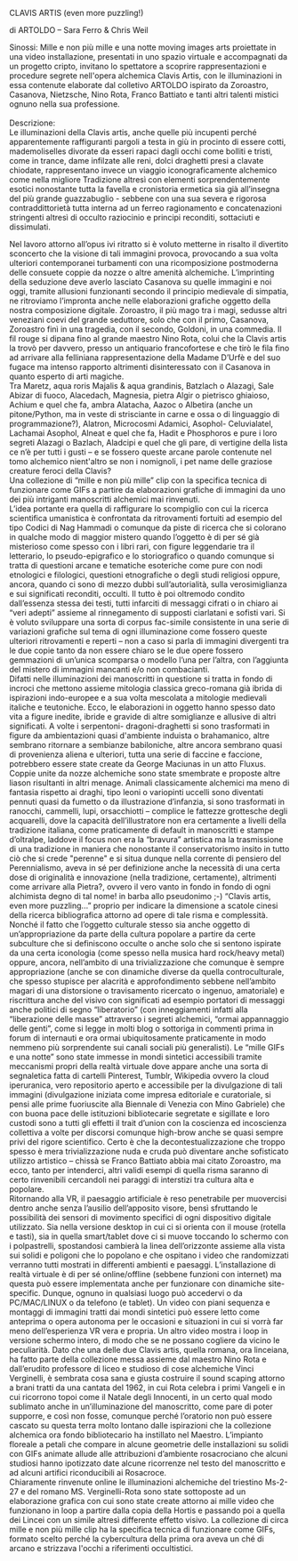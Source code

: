 CLAVIS ARTIS (even more puzzling!)

di ARTOLDO – Sara Ferro & Chris Weil

Sinossi: Mille e non più mille e una notte moving images arts proiettate in una video installazione, presentati in uno spazio virtuale e accompagnati da un
progetto cripto, invitano lo spettatore a scoprire rappresentazioni e procedure segrete nell'opera alchemica Clavis Artis, con le illuminazioni in essa contenute
elaborate dal colletivo ARTOLDO ispirato da Zoroastro, Casanova, Nietzsche, Nino Rota, Franco Battiato e tanti altri talenti mistici ognuno nella sua professione.
<br><br>
Descrizione:<br>
Le illuminazioni della Clavis artis, anche quelle più incupenti perché apparentemente raffiguranti pargoli a testa in giù in procinto di essere cotti,
mademoliselles divorate da esseri rapaci dagli occhi come bolliti e tristi, come in trance, dame infilzate alle reni, dolci draghetti presi a clavate chiodate,
rappresentano invece un viaggio iconograficamente alchemico come nella migliore Tradizione altresì con elementi sorprendentemente esotici nonostante
tutta la favella e cronistoria ermetica sia già all’insegna del più grande guazzabuglio - sebbene con una sua severa e rigorosa contraddittorietà tutta interna ad un ferreo ragionamento e concatenazioni stringenti altresì di occulto raziocinio e principi reconditi, sottaciuti e dissimulati.

Nel lavoro attorno all’opus ivi ritratto si è voluto metterne in risalto il divertito
sconcerto che la visione di tali immagini provoca, provocando a sua volta ulteriori
contemporanei turbamenti con una ricomposizione postmoderna delle consuete
coppie da nozze o altre amenità alchemiche. L’imprinting della seduzione deve
averlo lasciato Casanova su quelle immagini e noi oggi, tramite allusioni
funzionanti secondo il principio medievale di simpatia, ne ritroviamo l’impronta
anche nelle elaborazioni grafiche oggetto della nostra composizione digitale.
Zoroastro, il più mago tra i magi, sedusse altri veneziani coevi del grande
seduttore, solo che con il primo, Casanova, Zoroastro finì in una tragedia, con il
secondo, Goldoni, in una commedia. Il fil rouge si dipana fino al grande maestro Nino Rota, colui che la Clavis artis la trovò per davvero, presso un antiquario
francofortese e che tirò le fila fino ad arrivare alla felliniana rappresentazione della
Madame D’Urfè e del suo fugace ma intenso rapporto altrimenti disinteressato con
il Casanova in quanto esperto di arti magiche.<br>
Tra Maretz, aqua roris Majalis & aqua grandinis, Batzlach o Alazagi, Sale Abizar di
fuoco, Alacedach, Magnesia, pietra Algir o pietrisco ghiaioso, Achium e quel che
fa, ambra Alatacha, Aazoc o Albetira (anche un pitone/Python, ma in veste di
strisciante in carne e ossa o di linguaggio di programmazione?), Alatron,
Microcosmi Adamici, Asophol- Celuvialatel, Lachamai Asophol, Alneat e quel che
fa, Hadit e Phosphoros e pure i loro segreti Alazagi o Bazlach, Aladcipi e quel che
gli pare, di vertigine della lista ce n’è per tutti i gusti – e se fossero queste arcane
parole contenute nel tomo alchemico nient'altro se non i nomignoli, i pet name
delle graziose creature feroci della Clavis?<br>
Una collezione di “mille e non più mille” clip con la specifica tecnica di funzionare
come GIFs a partire da elaborazioni grafiche di immagini da uno dei più intriganti
manoscritti alchemici mai rinvenuti.<br>
L’idea portante era quella di raffigurare lo scompiglio con cui la ricerca scientifica
umanistica è confrontata da ritrovamenti fortuiti ad esempio del tipo Codici di Nag
Hammadi o comunque da piste di ricerca che si colorano in qualche modo di
maggior mistero quando l’oggetto è di per sé già misterioso come spesso con i
libri rari, con figure leggendarie tra il letterario, lo pseudo-epigrafico e lo
storiografico o quando comunque si tratta di questioni arcane e tematiche
esoteriche come pure con nodi etnologici e filologici, questioni etnografiche o degli
studi religiosi oppure, ancora, quando ci sono di mezzo dubbi sull’autorialità, sulla
verosimiglianza e sui significati reconditi, occulti. Il tutto è poi oltremodo condito
dall’essenza stessa dei testi, tutti infarciti di messaggi cifrati o in chiaro ai “veri
adepti” assieme al rinnegamento di supposti ciarlatani e sofisti vari.
Si è voluto sviluppare una sorta di corpus fac-simile consistente in una serie di
variazioni grafiche sul tema di ogni illuminazione come fossero queste ulteriori
ritrovamenti e reperti – non a caso si parla di immagini divergenti tra le due copie
tanto da non essere chiaro se le due opere fossero gemmazioni di un’unica
scomparsa o modello l’una per l’altra, con l’aggiunta del mistero di immagini
mancanti e/o non combacianti.<br>
Difatti nelle illuminazioni dei manoscritti in questione si tratta in fondo di incroci
che mettono assieme mitologia classica greco-romana già ibrida di ispirazioni
indo-europee e a sua volta mescolata a mitologie medievali italiche e teutoniche.
Ecco, le elaborazioni in oggetto hanno spesso dato vita a figure inedite, ibride e gravide di altre somiglianze e allusive di altri significati. A volte i serpentoni-
dragoni-draghetti si sono trasformati in figure da ambientazioni quasi d'ambiente
induista o brahamanico, altre sembrano ritornare a sembianze babiloniche, altre
ancora sembrano quasi di provenienza aliena e ulteriori, tutta una serie di faccine
e faccione, potrebbero essere state create da George Maciunas in un atto Fluxus.
<br>
Coppie unite da nozze alchemiche sono state smembrate e proposte altre liason
risultanti in altri menage. Animali classicamente alchemici ma meno di fantasia
rispetto ai draghi, tipo leoni o variopinti uccelli sono diventati pennuti quasi da
fumetto o da illustrazione d’infanzia, si sono trasformati in ranocchi, cammelli, lupi,
orsacchiotti – complice le fattezze grottesche degli acquarelli, dove la capacità
dell’illustratore non era certamente a livelli della tradizione italiana, come
praticamente di default in manoscritti e stampe d’oltralpe, laddove il focus non era
la “bravura” artistica ma la trasmissione di una tradizione in maniera che
nonostante il conservatorismo insito in tutto ciò che si crede "perenne" e si situa
dunque nella corrente di pensiero del Perennialismo, aveva in sé per definizione
anche la necessità di una certa dose di originalità e innovazione (nella tradizione,
certamente), altrimenti come arrivare alla Pietra?, ovvero il vero vanto in fondo in
fondo di ogni alchimista degno di tal nome! in barba allo pseudonimo ;-)
“Clavis artis, even more puzzling...” proprio per indicare la dimensione a scatole
cinesi della ricerca bibliografica attorno ad opere di tale risma e complessità.
Nonché il fatto che l’oggetto culturale stesso sia anche oggetto di
un’appropriazione da parte della cultura popolare a partire da certe subculture che
si definiscono occulte o anche solo che si sentono ispirate da una certa iconologia
(come spesso nella musica hard rock/heavy metal) oppure, ancora, nell’ambito di
una trivializzazione che comunque è sempre appropriazione (anche se con
dinamiche diverse da quella controculturale, che spesso stupisce per alacrità e
approfondimento sebbene nell’ambito magari di una distorsione o travisamento
ricercato o ingenuo, amatoriale) e riscrittura anche del visivo con significati ad
esempio portatori di messaggi anche politici di segno “liberatorio” (con
inneggiamenti infatti alla “liberazione delle masse” attraverso i segreti alchemici,
“ormai appannaggio delle genti”, come si legge in molti blog o sottoriga in
commenti prima in forum di internauti e ora ormai ubiquitosamente praticamente
in modo nemmeno più sorprendente sui canali sociali più generalisti).
Le “mille GIFs e una notte” sono state immesse in mondi sintetici accessibili
tramite meccanismi propri della realtà virtuale dove appare anche una sorta di
segnaletica fatta di cartelli Pinterest, Tumblr, Wikipedia ovvero la cloud
iperuranica, vero repositorio aperto e accessibile per la divulgazione di tali
immagini (divulgazione iniziata come impresa editoriale e curatoriale, si pensi alle
prime fuoriuscite alla Biennale di Venezia con Mino Gabriele) che con buona pace
delle istituzioni bibliotecarie segretate e sigillate e loro custodi sono a tutti gli effetti
il trait d’union con la coscienza ed incoscienza collettiva a volte per discorsi
comunque high-brow anche se quasi sempre privi del rigore scientifico. Certo è
che la decontestualizzazione che troppo spesso è mera trivializzazione nuda e
cruda può diventare anche sofisticato utilizzo artistico – chissà se Franco Battiato
abbia mai citato Zoroastro, ma ecco, tanto per intenderci, altri validi esempi di
quella risma saranno di certo rinvenibili cercandoli nei paraggi di interstizi tra
cultura alta e popolare.
<br>
Ritornando alla VR, il paesaggio artificiale è reso penetrabile per muovercisi
dentro anche senza l’ausilio dell’apposito visore, bensì sfruttando le possibilità dei
sensori di movimento specifici di ogni dispositivo digitale utilizzato. Sia nella
versione desktop in cui ci si orienta con il mouse (rotella e tasti), sia in quella
smart/tablet dove ci si muove toccando lo schermo con i polpastrelli, spostandosi
cambierà la linea dell’orizzonte assieme alla vista sui solidi e poligoni che lo
popolano e che ospitano i video che randomizzati verranno tutti mostrati in
differenti ambienti e paesaggi. L’installazione di realtà virtuale è di per sé
online/offline (sebbene funzioni con internet) ma questa può essere implementata
anche per funzionare con dinamiche site-specific. Dunque, ognuno in qualsiasi
luogo può accedervi o da PC/MAC/LINUX o da telefono (e tablet). Un video con
piani sequenza e montaggi di immagini tratti dai mondi sintetici può essere letto
come anteprima o opera autonoma per le occasioni e situazioni in cui si vorrà far
meno dell’esperienza VR vera e propria. Un altro video mostra i loop in versione
schermo intero, di modo che se ne possano cogliere da vicino le peculiarità.
Dato che una delle due Clavis artis, quella romana, ora linceiana, ha fatto parte
della collezione messa assieme dal maestro Nino Rota e dall’erudito professore di
liceo e studioso di cose alchemiche Vinci Verginelli, è sembrata cosa sana e
giusta costruire il sound scaping attorno a brani tratti da una cantata del 1962, in
cui Rota celebra i primi Vangeli e in cui ricorrono topoi come il Natale degli
Innocenti, in un certo qual modo sublimato anche in un’illuminazione del
manoscritto, come pare di poter supporre, e così non fosse, comunque perché
l’oratorio non può essere cascato su questa terra molto lontano dalle ispirazioni
che la collezione alchemica ora fondo bibliotecario ha instillato nel Maestro.
L’impianto floreale a petali che compare in alcune geometrie delle installazioni su
solidi con GIFs animate allude alle attribuzioni d’ambiente rosacrociano che alcuni
studiosi hanno ipotizzato date alcune ricorrenze nel testo del manoscritto e ad
alcuni artifici riconducibili ai Rosacroce.<br>
Chiaramente rinvenute online le illuminazioni alchemiche del triestino Ms-2-27 e
del romano MS. Verginelli-Rota sono state sottoposte ad un elaborazione grafica
con cui sono state create attorno ai mille video che funzionano in loop a partire
dalla copia della Hortis e passando poi a quella dei Lincei con un simile altresì
differente effetto visivo. La collezione di circa mille e non più mille clip ha la
specifica tecnica di funzionare come GIFs, formato scelto perché la cybercultura
della prima ora aveva un ché di arcano e strizzava l'occhi a riferimenti occultistici.
